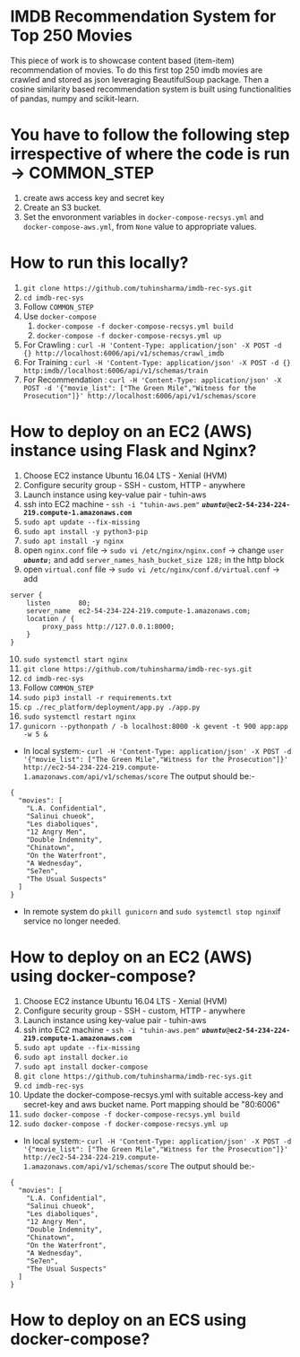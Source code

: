 # IMDB Recommendation System for Top 250 Movies

This piece of work is to showcase content based (item-item) recommendation of movies. To do this first top 250 imdb movies are crawled and stored as json leveraging BeautifulSoup package. Then a cosine similarity based recommendation system is built using functionalities of pandas, numpy and scikit-learn.

# You have to follow the following step irrespective of where the code is run &rarr; COMMON_STEP

1. create aws access key and secret key
2. Create an S3 bucket.
3. Set the envoronment variables in ```docker-compose-recsys.yml``` and ```docker-compose-aws.yml```, from ```None``` value to appropriate values.

# How to run this locally?

1. ```git clone https://github.com/tuhinsharma/imdb-rec-sys.git ```
2. ```cd imdb-rec-sys ```
3. Follow ```COMMON_STEP```
4. Use ```docker-compose```
    1. ```docker-compose -f docker-compose-recsys.yml build```
    2. ```docker-compose -f docker-compose-recsys.yml up ```
5. For Crawling : ```curl -H 'Content-Type: application/json' -X POST -d {} http://localhost:6006/api/v1/schemas/crawl_imdb```
6. For Training : ```curl -H 'Content-Type: application/json' -X POST -d {} http:imdb//localhost:6006/api/v1/schemas/train```
7. For Recommendation : ```curl -H 'Content-Type: application/json' -X POST -d '{"movie_list": ["The Green Mile","Witness for the Prosecution"]}' http://localhost:6006/api/v1/schemas/score```


# How to deploy on an EC2 (AWS) instance using Flask and Nginx?

1. Choose EC2 instance Ubuntu 16.04 LTS - Xenial (HVM)
2. Configure security group - SSH - custom, HTTP - anywhere
3. Launch instance using key-value pair - tuhin-aws
4. ssh into EC2 machine - ```ssh -i "tuhin-aws.pem"``` ***```ubuntu```***```@```**```ec2-54-234-224-219.compute-1.amazonaws.com```**
5. ```sudo apt update --fix-missing```
6. ```sudo apt install -y python3-pip```
7. ```sudo apt install -y nginx```
8. open ```nginx.conf``` file &rarr; ```sudo vi /etc/nginx/nginx.conf``` &rarr; change ```user  ```***```ubuntu```***```;``` and add ```server_names_hash_bucket_size 128;``` in the http block
9. open ```virtual.conf``` file &rarr; ```sudo vi /etc/nginx/conf.d/virtual.conf``` &rarr; add 
```
server {
    listen       80;
    server_name  ec2-54-234-224-219.compute-1.amazonaws.com;
    location / {
        proxy_pass http://127.0.0.1:8000;
    }
}
```
10. ```sudo systemctl start nginx```
11. ```git clone https://github.com/tuhinsharma/imdb-rec-sys.git```
12. ```cd imdb-rec-sys```
13. Follow ```COMMON_STEP```
13. ```sudo pip3 install -r requirements.txt``` 
14. ```cp ./rec_platform/deployment/app.py ./app.py```
14. ```sudo systemctl restart nginx```
15. ```gunicorn --pythonpath / -b localhost:8000 -k gevent -t 900 app:app -w 5 &```
* In local system:-
```curl -H 'Content-Type: application/json' -X POST -d '{"movie_list": ["The Green Mile","Witness for the Prosecution"]}' http://ec2-54-234-224-219.compute-1.amazonaws.com/api/v1/schemas/score```
The output should be:-
```
{
  "movies": [
    "L.A. Confidential", 
    "Salinui chueok", 
    "Les diaboliques", 
    "12 Angry Men", 
    "Double Indemnity", 
    "Chinatown", 
    "On the Waterfront", 
    "A Wednesday", 
    "Se7en", 
    "The Usual Suspects"
  ]
}
```
* In remote system do ```pkill gunicorn``` and ```sudo systemctl stop nginx```if service no longer needed.

# How to deploy on an EC2 (AWS) using docker-compose?

1. Choose EC2 instance Ubuntu 16.04 LTS - Xenial (HVM)
2. Configure security group - SSH - custom, HTTP - anywhere
3. Launch instance using key-value pair - tuhin-aws
4. ssh into EC2 machine - ```ssh -i "tuhin-aws.pem"``` ***```ubuntu```***```@```**```ec2-54-234-224-219.compute-1.amazonaws.com```**
5. ```sudo apt update --fix-missing```
6. ```sudo apt install docker.io```
7. ```sudo apt install docker-compose```
11. ```git clone https://github.com/tuhinsharma/imdb-rec-sys.git```
12. ```cd imdb-rec-sys```
13. Update the docker-compose-recsys.yml with suitable access-key and secret-key and aws bucket name. Port mapping should be "80:6006"
8. ```sudo docker-compose -f docker-compose-recsys.yml build```
9. ```sudo docker-compose -f docker-compose-recsys.yml up ```

* In local system:-
```curl -H 'Content-Type: application/json' -X POST -d '{"movie_list": ["The Green Mile","Witness for the Prosecution"]}' http://ec2-54-234-224-219.compute-1.amazonaws.com/api/v1/schemas/score```
The output should be:-
```
{
  "movies": [
    "L.A. Confidential", 
    "Salinui chueok", 
    "Les diaboliques", 
    "12 Angry Men", 
    "Double Indemnity", 
    "Chinatown", 
    "On the Waterfront", 
    "A Wednesday", 
    "Se7en", 
    "The Usual Suspects"
  ]
}
```

# How to deploy on an ECS using docker-compose?


